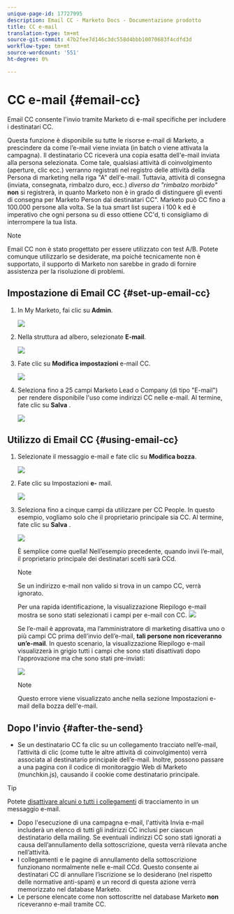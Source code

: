```yaml
---
unique-page-id: 17727995
description: Email CC - Marketo Docs - Documentazione prodotto
title: CC e-mail
translation-type: tm+mt
source-git-commit: 47b2fee7d146c3dc558d4bbb10070683f4cdfd3d
workflow-type: tm+mt
source-wordcount: '551'
ht-degree: 0%

---
```



# CC e-mail {#email-cc}

Email CC consente l&#39;invio tramite Marketo di e-mail specifiche per includere i destinatari CC.

Questa funzione è disponibile su tutte le risorse e-mail di Marketo, a prescindere da come l’e-mail viene inviata (in batch o viene attivata la campagna). Il destinatario CC riceverà una copia esatta dell&#39;e-mail inviata alla persona selezionata. Come tale, qualsiasi attività di coinvolgimento (aperture, clic ecc.) verranno registrati nel registro delle attività della Persona di marketing nella riga &quot;A&quot; dell&#39;e-mail. Tuttavia, attività di consegna (inviata, consegnata, rimbalzo duro, ecc.) *diverso da &quot;rimbalzo morbido&quot;* **non** si registrerà, in quanto Marketo non è in grado di distinguere gli eventi di consegna per Marketo Person dai destinatari CC&quot;. Marketo può CC fino a 100.000 persone alla volta. Se la tua smart list supera i 100 k ed è imperativo che ogni persona su di esso ottiene CC&#39;d, ti consigliamo di interrompere la tua lista.

>[!NOTE]
>
>Email CC non è stato progettato per essere utilizzato con test A/B. Potete comunque utilizzarlo se desiderate, ma poiché tecnicamente non è supportato, il supporto di Marketo non sarebbe in grado di fornire assistenza per la risoluzione di problemi.

## Impostazione di Email CC {#set-up-email-cc}

1. In My Marketo, fai clic su **Admin**.

   ![](assets/one.png)

1. Nella struttura ad albero, selezionate **E-mail**.

   ![](assets/two.png)

1. Fate clic su **Modifica impostazioni** e-mail CC.

   ![](assets/three.png)

1. Seleziona fino a 25 campi Marketo Lead o Company (di tipo &quot;E-mail&quot;) per rendere disponibile l&#39;uso come indirizzi CC nelle e-mail. Al termine, fate clic su **Salva** .

   ![](assets/four.png)

## Utilizzo di Email CC {#using-email-cc}

1. Selezionate il messaggio e-mail e fate clic su **Modifica bozza**.

   ![](assets/five.png)

1. Fate clic su Impostazioni **e-** mail.

   ![](assets/six.png)

1. Seleziona fino a cinque campi da utilizzare per CC People. In questo esempio, vogliamo solo che il proprietario principale sia CC. Al termine, fate clic su **Salva** .

   ![](assets/seven.png)

   È semplice come quella! Nell’esempio precedente, quando invii l’e-mail, il proprietario principale dei destinatari scelti sarà CCd.

   >[!NOTE]
   >
   >
   >Se un indirizzo e-mail non valido si trova in un campo CC, verrà ignorato.

   Per una rapida identificazione, la visualizzazione Riepilogo e-mail mostra se sono stati selezionati i campi per e-mail con CC.  ![](assets/eight.png)

   Se l’e-mail è approvata, ma l’amministratore di marketing disattiva uno o più campi CC prima dell’invio dell’e-mail, **tali persone non riceveranno un’e-mail**. In questo scenario, la visualizzazione Riepilogo e-mail visualizzerà in grigio tutti i campi che sono stati disattivati dopo l’approvazione ma che sono stati pre-inviati:

   ![](assets/removal.png)

   >[!NOTE]
   >
   >Questo errore viene visualizzato anche nella sezione Impostazioni e-mail della bozza dell&#39;e-mail.

## Dopo l&#39;invio {#after-the-send}

* Se un destinatario CC fa clic su un collegamento tracciato nell’e-mail, l’attività di clic (come tutte le altre attività di coinvolgimento) verrà associata al destinatario principale dell’e-mail. Inoltre, possono passare a una pagina con il codice di monitoraggio Web di Marketo (munchkin.js), causando il cookie come destinatario principale.

>[!TIP]
>
>Potete [disattivare alcuni o tutti i collegamenti](http://docs.marketo.com/x/IwAd) di tracciamento in un messaggio e-mail.

* Dopo l&#39;esecuzione di una campagna e-mail, l&#39;attività Invia e-mail includerà un elenco di tutti gli indirizzi CC inclusi per ciascun destinatario della mailing. Se eventuali indirizzi CC sono stati ignorati a causa dell’annullamento della sottoscrizione, questa verrà rilevata anche nell’attività.
* I collegamenti e le pagine di annullamento della sottoscrizione funzionano normalmente nelle e-mail CCd. Questo consente ai destinatari CC di annullare l’iscrizione se lo desiderano (nel rispetto delle normative anti-spam) e un record di questa azione verrà memorizzato nel database Marketo.
* Le persone elencate come non sottoscritte nel database Marketo **non** riceveranno e-mail tramite CC.

